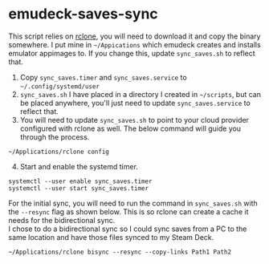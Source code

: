 # emudeck-saves-sync

This script relies on [rclone](https://rclone.org), you will need to download it and copy the binary somewhere. I put mine in `~/Appications` which emudeck creates and installs emulator appimages to. If you change this, update `sync_saves.sh` to reflect that.

1. Copy `sync_saves.timer` and `sync_saves.service` to `~/.config/systemd/user`  
2. `sync_saves.sh` I have placed in a directory I created in `~/scripts`, but can be placed anywhere, you'll just need to update `sync_saves.service` to reflect that.  
3. You will need to update `sync_saves.sh` to point to your cloud provider configured with rclone as well.  The below command will guide you through the process.
```
~/Applications/rclone config
```
4. Start and enable the systemd timer.
```
systemctl --user enable sync_saves.timer
systemctl --user start sync_saves.timer
```

For the initial sync, you will need to run the command in `sync_saves.sh` with the `--resync` flag as shown below. This is so rclone can create a cache it needs for the bidirectional sync.  
I chose to do a bidirectional sync so I could sync saves from a PC to the same location and have those files synced to my Steam Deck.
```
~/Applications/rclone bisync --resync --copy-links Path1 Path2
```
